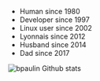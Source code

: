 
 * Human since 1980
 * Developer since 1997
 * Linux user since 2002
 * Lyonnais since 2012
 * Husband since 2014
 * Dad since 2017

![bpaulin Github stats](https://github-readme-stats.vercel.app/api?username=bpaulin&show_icons=true&hide_border=true&count_private=true&show_icons=true)
